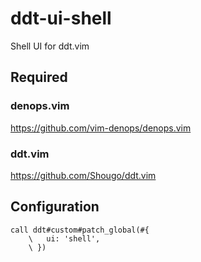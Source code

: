 # ddt-ui-shell

Shell UI for ddt.vim

## Required

### denops.vim

https://github.com/vim-denops/denops.vim

### ddt.vim

https://github.com/Shougo/ddt.vim

## Configuration

```vim
call ddt#custom#patch_global(#{
    \   ui: 'shell',
    \ })
```
